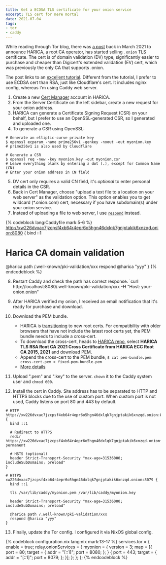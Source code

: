 ```yaml
---
title: Get a ECDSA TLS certificate for your onion service
excerpt: TLS cert for mere mortal
date: 2021-07-04
tags:
- tor
- caddy
---
```


While reading through Tor blog, there was [a post](https://blog.torproject.org/tls-certificate-for-onion-site) back in March 2021 to announce HARICA, a root CA operator, has started selling `.onion` TLS certificate. The cert is of domain validation (DV) type, significantly easier to purchase and cheaper than Digicert's extended validation (EV) cert, which was previously the only CA that supports .onion.

The post links to an [excellent tutorial](https://kushaldas.in/posts/get-a-tls-certificate-for-your-onion-service.html). Different from the tutorial, I prefer to use ECDSA cert than RSA, just like Cloudflare's cert. It includes nginx config, whereas I'm using Caddy web server.

1. Create a new [Cert Manager](https://cm.harica.gr/) account in HARICA.
2. From the Server Certificate on the left sidebar, create a new request for your onion address.
3. HARICA can generate a Certificate Signing Request (CSR) on your behalf, but I prefer to use an OpenSSL-generated CSR, so I generated and uploaded one.
4. To generate a CSR using OpenSSL:

```
# Generate an elliptic-curve private key
$ openssl ecparam -name prime256v1 -genkey -noout -out myonion.key
# prime256v1 is also used by Cloudflare

# Generate a CSR
$ openssl req -new -key myonion.key -out myonion.csr
# Leave everything blank by entering a dot (.), except for Common Name (CN)
# Enter your onion address in CN field
```

5. DV cert only requires a valid CN field, it's _optional_ to enter personal details in the CSR.
6. Back in Cert Manager, choose "upload a text file to a location on your web server" as the validation option. This option enables you to get wildcard (*.onion.com) cert, necessary if you have subdomain(s) under your onion service.
7. Instead of uploading a file to web server, I use [`respond`](https://caddyserver.com/docs/caddyfile/directives/respond) instead.

{% codeblock lang:Caddyfile mark:5-6 %}
http://xw226dvxac7jzcpsf4xb64r4epr6o5hgn46dxlqk7gnjptakik6xnzqd.onion:8080 {
  bind ::1

  # Harica CA domain validation
  @harica path /.well-known/pki-validation/xxx
  respond @harica "yyy"
}
{% endcodeblock %}

8. Restart Caddy and check the path has correct response. `curl http://localhost:8080/.well-known/pki-validation/xxx -H "Host: your-onion.onion"
9. After HARICA verified my onion, I received an email notification that it's ready for purchase and download.
10. Download the PEM bundle.
    - HARICA is [transitioning](https://news.harica.gr/article/2021_harica_tls_roots/) to new root certs. For compatibility with older browsers that have not include the latest root certs yet, the PEM bundle needs to include a cross-cert.
    - To download the cross-cert, heads to [HARICA repo](https://repo.harica.gr/rep_dyn.php), select **HARICA TLS RSA Root CA 2021 Cross Certificate from HARICA ECC Root CA 2015, 2021** and download PEM.
    - Append the cross-cert to the PEM bundle, `$ cat pem-bundle.pem cross-cert.pem > fixed-pem-bundle.pem`
    - [More details](https://chris.partridge.tech/2022/untrusted-harica-onion-certificates/)
11. Upload ".pem" and ".key" to the server. `chown` it to the Caddy system user and `chmod 600`.

12. Install the cert in Caddy. Site address has to be separated to HTTP and HTTPS blocks due to the use of custom port. When custom port is not used, Caddy listens on port 80 and 443 by default.

``` Caddyfile
# HTTP
http://xw226dvxac7jzcpsf4xb64r4epr6o5hgn46dxlqk7gnjptakik6xnzqd.onion:8080 {
  bind ::1

  # Redirect to HTTPS
  redir https://xw226dvxac7jzcpsf4xb64r4epr6o5hgn46dxlqk7gnjptakik6xnzqd.onion{uri} permanent

  # HSTS (optional)
  header Strict-Transport-Security "max-age=31536000; includeSubDomains; preload"
}

# HTTPS
xw226dvxac7jzcpsf4xb64r4epr6o5hgn46dxlqk7gnjptakik6xnzqd.onion:8079 {
  bind ::1

  tls /var/lib/caddy/myonion.pem /var/lib/caddy/myonion.key

  header Strict-Transport-Security "max-age=31536000; includeSubDomains; preload"

  @harica path /.well-known/pki-validation/xxx
  respond @harica "yyy"
}
```

13. Finally, update the Tor config. I configured it via NixOS global config.

{% codeblock configuration.nix lang:nix mark:13-17 %}
  services.tor = {
    enable = true;
    relay.onionServices = {
      myonion = {
        version = 3;
        map = [{
          port = 80;
          target = {
            addr = "[::1]";
            port = 8080;
          };
        } {
          port = 443;
          target = {
            addr = "[::1]";
            port = 8079;
          };
        }];
      };
    };
  };
{% endcodeblock %}
